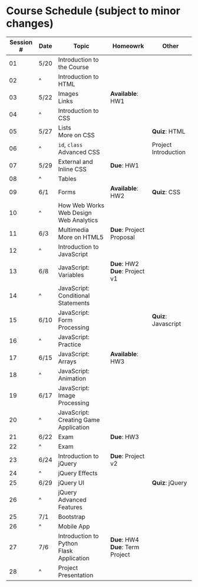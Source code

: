 # Course Schedule (subject to minor changes)

| Session # | Date | Topic                                        | Homeowrk                              | Other                |
| --------- | ---- | -------------------------------------------- | ------------------------------------- | -------------------- |
| 01        | 5/20 | Introduction to the Course                   |
| 02        | ^    | Introduction to HTML                         |
| 03        | 5/22 | Images<br>Links                              | **Available**: HW1                    |
| 04        | ^    | Introduction to CSS                          |
| 05        | 5/27 | Lists<br>More on CSS                         |                                       | **Quiz**: HTML       |
| 06        | ^    | `id`, `class`<br>Advanced CSS                |                                       | Project Introduction |
| 07        | 5/29 | External and Inline CSS                      | **Due**: HW1                          |
| 08        | ^    | Tables                                       |
| 09        | 6/1  | Forms                                        | **Available**: HW2                    | **Quiz**: CSS        |
| 10        | ^    | How Web Works<br>Web Design<br>Web Analytics |
| 11        | 6/3  | Multimedia<br>More on HTML5                  | **Due**: Project Proposal             |
| 12        | ^    | Introduction to JavaScript                   |
| 13        | 6/8  | JavaScript: Variables                        | **Due**: HW2<br>**Due**: Project v1   |
| 14        | ^    | JavaScript: Conditional Statements           |                                       |
| 15        | 6/10 | JavaScript: Form Processing                  |                                       | **Quiz**: Javascript |
| 16        | ^    | JavaScript: Practice                         |
| 17        | 6/15 | JavaScript: Arrays                           | **Available**: HW3                    |
| 18        | ^    | JavaScript: Animation                        |                                       |
| 19        | 6/17 | JavaScript: Image Processing                 |
| 20        | ^    | JavaScript: Creating Game Application        |
| 21        | 6/22 | Exam                                         | **Due**: HW3<br>                      |
| 22        | ^    | Exam                                         |
| 23        | 6/24 | Introduction to jQuery                       | **Due**: Project v2                   |
| 24        | ^    | jQuery Effects                               |
| 25        | 6/29 | jQuery UI                                    |                                       | **Quiz**: jQuery     |
| 26        | ^    | jQuery Advanced Features                     |
| 25        | 7/1  | Bootstrap                                    |                                       |                      |
| 26        | ^    | Mobile App                                   |
| 27        | 7/6  | Introduction to Python<br>Flask Application  | **Due**: HW4<br>**Due**: Term Project |
| 28        | ^    | Project Presentation                         |
